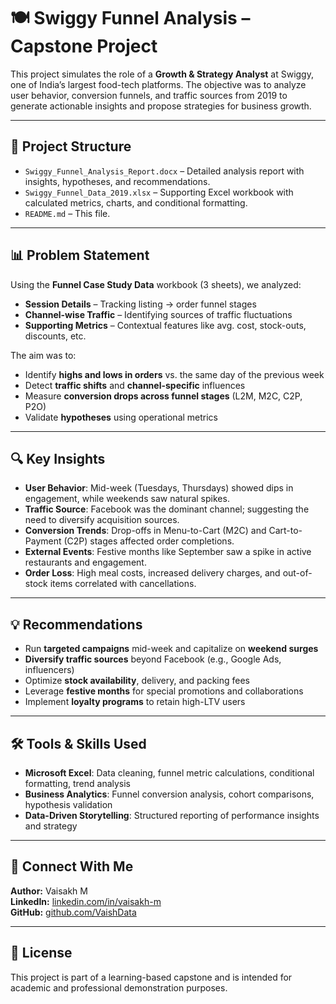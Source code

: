 # 🍽️ Swiggy Funnel Analysis – Capstone Project

This project simulates the role of a **Growth & Strategy Analyst** at Swiggy, one of India’s largest food-tech platforms. The objective was to analyze user behavior, conversion funnels, and traffic sources from 2019 to generate actionable insights and propose strategies for business growth.

---

## 📁 Project Structure

- `Swiggy_Funnel_Analysis_Report.docx` – Detailed analysis report with insights, hypotheses, and recommendations.
- `Swiggy_Funnel_Data_2019.xlsx` – Supporting Excel workbook with calculated metrics, charts, and conditional formatting.
- `README.md` – This file.

---

## 📊 Problem Statement

Using the **Funnel Case Study Data** workbook (3 sheets), we analyzed:

- **Session Details** – Tracking listing → order funnel stages
- **Channel-wise Traffic** – Identifying sources of traffic fluctuations
- **Supporting Metrics** – Contextual features like avg. cost, stock-outs, discounts, etc.

The aim was to:

- Identify **highs and lows in orders** vs. the same day of the previous week
- Detect **traffic shifts** and **channel-specific** influences
- Measure **conversion drops across funnel stages** (L2M, M2C, C2P, P2O)
- Validate **hypotheses** using operational metrics

---

## 🔍 Key Insights

- **User Behavior**: Mid-week (Tuesdays, Thursdays) showed dips in engagement, while weekends saw natural spikes.
- **Traffic Source**: Facebook was the dominant channel; suggesting the need to diversify acquisition sources.
- **Conversion Trends**: Drop-offs in Menu-to-Cart (M2C) and Cart-to-Payment (C2P) stages affected order completions.
- **External Events**: Festive months like September saw a spike in active restaurants and engagement.
- **Order Loss**: High meal costs, increased delivery charges, and out-of-stock items correlated with cancellations.

---

## 💡 Recommendations

- Run **targeted campaigns** mid-week and capitalize on **weekend surges**
- **Diversify traffic sources** beyond Facebook (e.g., Google Ads, influencers)
- Optimize **stock availability**, delivery, and packing fees
- Leverage **festive months** for special promotions and collaborations
- Implement **loyalty programs** to retain high-LTV users

---

## 🛠️ Tools & Skills Used

- **Microsoft Excel**: Data cleaning, funnel metric calculations, conditional formatting, trend analysis
- **Business Analytics**: Funnel conversion analysis, cohort comparisons, hypothesis validation
- **Data-Driven Storytelling**: Structured reporting of performance insights and strategy

---

## 🔗 Connect With Me

**Author:** Vaisakh M  
**LinkedIn:** [linkedin.com/in/vaisakh-m]((https://www.linkedin.com/in/vaisakh-m24/))  
**GitHub:** [github.com/VaishData](https://github.com/VaishData)

---

## 📌 License

This project is part of a learning-based capstone and is intended for academic and professional demonstration purposes.
